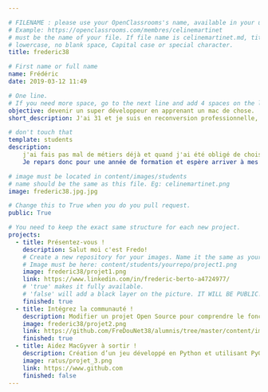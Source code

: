 ```yaml
---

# FILENAME : please use your OpenClassrooms's name, available in your url.
# Example: https://openclassrooms.com/membres/celinemartinet
# must be the name of your file. If file name is celinemartinet.md, title is celinemartinet.
# lowercase, no blank space, Capital case or special character.
title: frederic38

# First name or full name
name: Frédéric
date: 2019-03-12 11:49

# One line.
# If you need more space, go to the next line and add 4 spaces on the left, as in 'description'.
objective: devenir un super développeur en apprenant un mac de chose.
short_description: J'ai 31 et je suis en reconversion professionnelle, je tente de joindre l'utile à l'agréable en me formant dans un domaine qui me plait.

# don't touch that
template: students
description:
    j'ai fais pas mal de métiers déjà et quand j'ai été obligé de choisir une reconversion l'informatique et en particulier la programmation me sont apparus comme la solution.
    Je repars donc pour une année de formation et espère arriver à mes fins: trouver un job dans lequel je m'épanouis et je me plait.

# image must be located in content/images/students
# name should be the same as this file. Eg: celinemartinet.png
image: frederic38.jpg.jpg

# Change this to True when you do you pull request.
public: True

# You need to keep the exact same structure for each new project.
projects:
  - title: Présentez-vous !
    description: Salut moi c'est Fredo!
    # Create a new repository for your images. Name it the same as your nickname and profile picture.
    # Image must be here: content/students/yourrepo/project1.png
    image: frederic38/projet1.png
    link: https://www.linkedin.com/in/frederic-berto-a4724977/
    # 'true' makes it fully available.
    # 'false' will add a black layer on the picture. IT WILL BE PUBLIC!
    finished: true
  - title: Intégrez la communauté !
    description: Modifier un projet Open Source pour comprendre le fonctionnement de Git, de Github et des pull requests. 
    image: frederic38/projet2.png
    link: https://github.com/FreDouNet38/alumnis/tree/master/content/images/students/frederic38
    finished: true
  - title: Aidez MacGyver à sortir !
    description: Création d’un jeu développé en Python et utilisant PyGame.
    image: ratus/projet_3.png
    link: https://www.github.com
    finished: false
---
```



